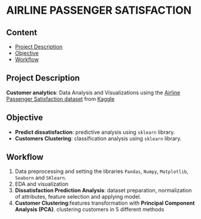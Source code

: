 # AIRLINE PASSENGER SATISFACTION
## Content
- [Project Description](#project-description)
- [Objective](#objective)
- [Workflow](#workflow)

## Project Description
**Customer analytics**: Data Analysis and Visualizations using the [Airline Passenger Satisfaction dataset](https://www.kaggle.com/teejmahal20/airline-passenger-satisfaction) from [Kaggle](https://www.kaggle.com/)

## Objective
- **Predict dissatisfaction**: predictive analysis using `sklearn` library.
- **Customers Clustering**: classification analysis using `sklearn` library.

## Workflow
1. Data preprocessing and setting the libraries `Pandas`, `Numpy`, `Matplotlib`, `Seaborn` and `SKlearn`.
2. EDA and visualization
5. **Dissatisfaction Prediction Analysis**: dataset preparation, normalization of attributes, feature selection and applying model.
6. **Customer Clustering**:features transformation with **Principal Component Analysis (PCA)**. clustering customers in 5 different methods
